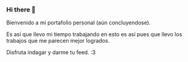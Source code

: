 ### Hi there 👋
Bienvenido a mi portafolio personal (aún concluyendose).

Es así que llevo mi tiempo trabajando en esto es así pues 
que llevo los trabajos que me parecen mejor logrados.

Disfruta indagar y darme tu feed. :3


<!--
**DannyAceves/DannyAceves** is a ✨ _special_ ✨ repository because its `README.md` (this file) appears on your GitHub profile.

Here are some ideas to get you started:

- 🔭 I’m currently working on ...
- 🌱 I’m currently learning ...
- 👯 I’m looking to collaborate on ...
- 🤔 I’m looking for help with ...
- 💬 Ask me about ...
- 📫 How to reach me: ...
- 😄 Pronouns: ...
- ⚡ Fun fact: ...
-->
